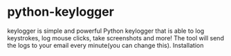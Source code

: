 # python-keylogger
keylogger is simple and powerful Python keylogger that is able to log keystrokes, log mouse clicks, take screenshots and more! The tool will send the logs to your email every minute(you can change this).  Installation
